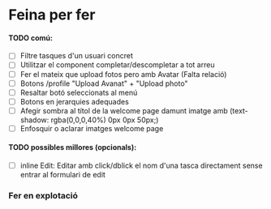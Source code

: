 # Feina per fer

#### TODO comú:
- [ ] Filtre tasques d'un usuari concret
- [ ] Utilitzar el component completar/descompletar a tot arreu 
- [ ] Fer el mateix que upload fotos pero amb Avatar (Falta relació)
- [ ] Botons /profile "Upload Avanat" + "Upload photo"
- [ ] Resaltar botó seleccionats al menú
- [ ] Botons en jerarquies adequades
- [ ] Afegir sombra al títol de la welcome page damunt imatge amb (text-shadow: rgba(0,0,0,40%) 0px 0px 50px;)
- [ ] Enfosquir o aclarar imatges welcome page
#### TODO possibles millores (opcionals):
- [ ] inline Edit: Editar amb click/dblick el nom d'una tasca directament sense entrar al formulari de edit

### Fer en explotació
